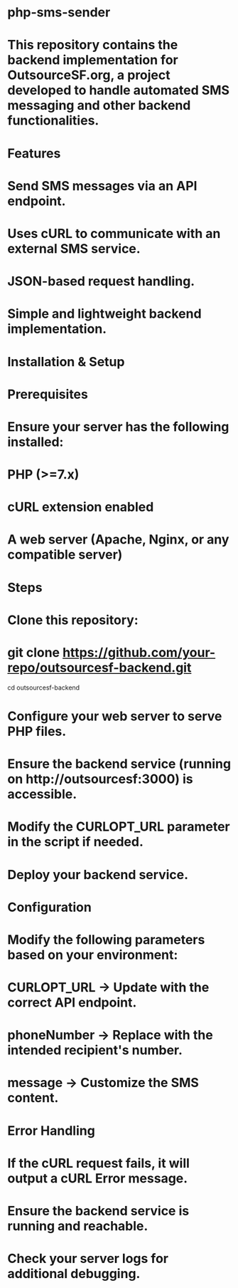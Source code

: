 # php-sms-sender


# This repository contains the backend implementation for OutsourceSF.org, a project developed to handle automated SMS messaging and other backend functionalities.

#  Features

#  Send SMS messages via an API endpoint.

#  Uses cURL to communicate with an external SMS service.

#  JSON-based request handling.

#  Simple and lightweight backend implementation.

# Installation & Setup

# Prerequisites

# Ensure your server has the following installed:

# PHP (>=7.x)

# cURL extension enabled

# A web server (Apache, Nginx, or any compatible server)

# Steps

# Clone this repository:

# git clone https://github.com/your-repo/outsourcesf-backend.git
cd outsourcesf-backend

# Configure your web server to serve PHP files.

# Ensure the backend service (running on http://outsourcesf:3000) is accessible.

# Modify the CURLOPT_URL parameter in the script if needed.

# Deploy your backend service.

# Configuration

# Modify the following parameters based on your environment:

# CURLOPT_URL -> Update with the correct API endpoint.

# phoneNumber -> Replace with the intended recipient's number.

# message -> Customize the SMS content.

# Error Handling

# If the cURL request fails, it will output a cURL Error message.

# Ensure the backend service is running and reachable.

# Check your server logs for additional debugging.

